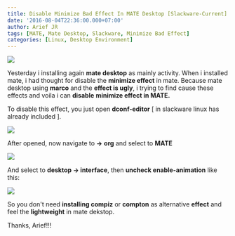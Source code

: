 ```yaml
---
title: Disable Minimize Bad Effect In MATE Desktop [Slackware-Current]
date: '2016-08-04T22:36:00.000+07:00'
author: Arief JR
tags: [MATE, Mate Desktop, Slackware, Minimize Bad Effect]
categories: [Linux, Desktop Environment]
---
```


![](https://3.bp.blogspot.com/-ZR3n6VnrcWc/V6NXxOOaelI/AAAAAAAADmI/dWhsaYfMwrIub-C0gztac-bozZ4GSVkaACLcB/s1600/slackware-mate.png)

Yesterday i installing again **mate desktop** as mainly activity. When i installed mate, i had thought for disable the **minimize effect** in mate. Because mate desktop using **marco** and the **effect is ugly**, i trying to find cause these effects and voila i can **disable** **minimize effect in MATE.**  

To disable this effect, you just open **dconf-editor** [ in slackware linux has already included ].

![](https://2.bp.blogspot.com/-1_FgGhqUUmE/V6Ne8zXR1sI/AAAAAAAADmg/zJuAwSTCcLI5MmMlK_IFZaqCUNmL6VKXACLcB/s1600/Screenshot%2Bat%2B2016-08-04%2B22-26-19.png)

After opened, now navigate to **->** **org** and select to **MATE**

![](https://1.bp.blogspot.com/-yWZJCauYC_c/V6NfRiVMmFI/AAAAAAAADmk/uz66uzCLyH4oO5Wf9OgLU4XFp-3OQW1wACLcB/s1600/Screenshot%2Bat%2B2016-08-04%2B22-27-45.png)

And select to **desktop -> interface**, then **uncheck enable-animation** like this:

![](https://2.bp.blogspot.com/-PdC4nqLAtUo/V6Nf6QpQQ8I/AAAAAAAADmw/8b1WITrWn98NCjM7zKR3K4qFjg5kkwA4wCLcB/s1600/Screenshot%2Bat%2B2016-08-04%2B22-30-21.png)

So you don't need **installing compiz** or **compton** as alternative **effect** and feel the **lightweight** in mate dekstop.  

Thanks, Arief!!!